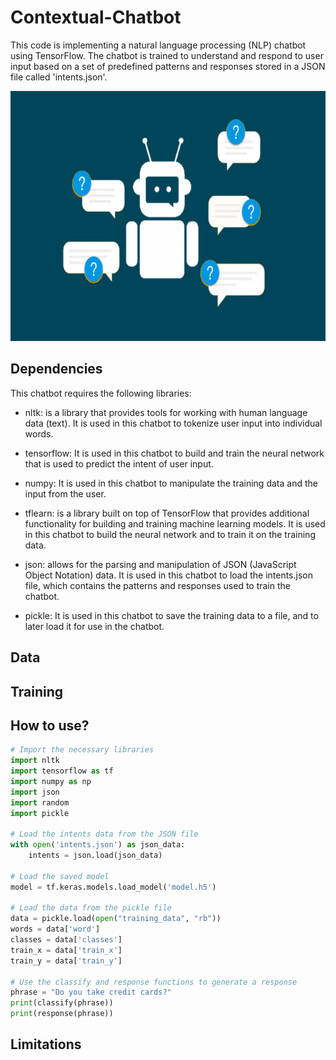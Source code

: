 # Contextual-Chatbot

This code is implementing a natural language processing (NLP) chatbot using TensorFlow. The chatbot is trained to understand and respond to user input based on a set of predefined patterns and responses stored in a JSON file called 'intents.json'.

<p align="center">
  <img src="https://github.com/Jose-M-Ramos/Contextual-Chatbot/blob/main/chat-bot.jpg" width="600" height="400">
</p>


## Dependencies

This chatbot requires the following libraries:

* nltk: is a library that provides tools for working with human language data (text). It is used in this chatbot to tokenize user input into individual words.

* tensorflow: It is used in this chatbot to build and train the neural network that is used to predict the intent of user input.

* numpy: It is used in this chatbot to manipulate the training data and the input from the user.

* tflearn: is a library built on top of TensorFlow that provides additional functionality for building and training machine learning models. It is used in this chatbot to build the neural network and to train it on the training data.

* json: allows for the parsing and manipulation of JSON (JavaScript Object Notation) data. It is used in this chatbot to load the intents.json file, which contains the patterns and responses used to train the chatbot.

* pickle: It is used in this chatbot to save the training data to a file, and to later load it for use in the chatbot.



## Data

## Training

## How to use?

```python
# Import the necessary libraries
import nltk
import tensorflow as tf
import numpy as np
import json
import random
import pickle

# Load the intents data from the JSON file
with open('intents.json') as json_data:
    intents = json.load(json_data)

# Load the saved model
model = tf.keras.models.load_model('model.h5')

# Load the data from the pickle file
data = pickle.load(open("training_data", "rb"))
words = data['word']
classes = data['classes']
train_x = data['train_x']
train_y = data['train_y']

# Use the classify and response functions to generate a response
phrase = "Do you take credit cards?"
print(classify(phrase))
print(response(phrase))
```

## Limitations

